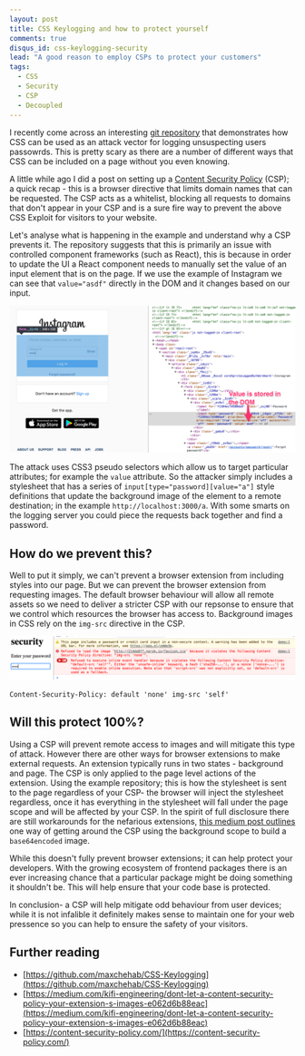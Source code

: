 ```yaml
---
layout: post
title: CSS Keylogging and how to protect yourself
comments: true
disqus_id: css-keylogging-security
lead: "A good reason to employ CSPs to protect your customers"
tags:
  - CSS
  - Security
  - CSP
  - Decoupled
---
```


I recently come across an interesting [git repository](https://github.com/maxchehab/CSS-Keylogging) that demonstrates how CSS can be used as an attack vector for logging unsuspecting users passowrds. This is pretty scary as there are a number of different ways that CSS can be included on a page without you even knowing.

A little while ago I did a post on setting up a [Content Security Policy](http://steveworley.github.io/2017/03/27/csp-drupal-8.html) (CSP); a quick recap - this is a browser directive that limits domain names that can be requested. The CSP acts as a whitelist, blocking all requests to domains that don't appear in your CSP and is a sure fire way to prevent the above CSS Exploit for visitors to your website.

Let's analyse what is happening in the example and understand why a CSP prevents it. The repository suggests that this is primarily an issue with controlled component frameworks (such as React), this is because in order to update the UI a React component needs to manually set the value of an input element that is on the page. If we use the example of Instagram we can see that `value="asdf"` directly in the DOM and it changes based on our input.

![React components](/img/login-value-update.png)

The attack uses CSS3 pseudo selectors which allow us to target particular attributes; for example the `value` attribute. So the attacker simply includes a stylesheet that has a series of `input[type="password][value="a"]` style definitions that update the background image of the element to a remote destination; in the example `http://localhost:3000/a`. With some smarts on the logging server you could piece the requests back together and find a password.

## How do we prevent this?

Well to put it simply, we can't prevent a browser extension from including styles into our page. But we can prevent the browser extension from requesting images. The default browser behaviour will allow all remote assets so we need to deliver a stricter CSP with our repsonse to ensure that we control which resources the browser has access to. Background images in CSS rely on the `img-src` directive in the CSP.

![CSP Blocking](/img/csp-blocking.png)

```
Content-Security-Policy: default 'none' img-src 'self'
```

## Will this protect 100%?

Using a CSP will prevent remote access to images and will mitigate this type of attack. However there are other ways for browser extensions to make external requests. An extension typically runs in two states - background and page. The CSP is only applied to the page level actions of the extension. Using the example repository; this is how the stylesheet is sent to the page regardless of your CSP- the browser will inject the stylesheet regardless, once it has everything in the stylesheet will fall under the page scope and will be affected by your CSP. In the spirit of full disclosure there are still workarounds for the nefarious extensions, [this medium post outlines](https://medium.com/kifi-engineering/dont-let-a-content-security-policy-your-extension-s-images-e062d6b88eac) one way of getting around the CSP using the background scope to build a `base64encoded` image.

While this doesn't fully prevent browser extensions; it can help protect your developers. With the growing ecosystem of frontend packages there is an ever increasing chance that a particular package might be doing something it shouldn't be. This will help ensure that your code base is protected.

In conclusion- a CSP will help mitigate odd behaviour from user devices; while it is not infalible it definitely makes sense to maintain one for your web pressence so you can help to ensure the safety of your visitors.

## Further reading

- [https://github.com/maxchehab/CSS-Keylogging](https://github.com/maxchehab/CSS-Keylogging)
- [https://medium.com/kifi-engineering/dont-let-a-content-security-policy-your-extension-s-images-e062d6b88eac](https://medium.com/kifi-engineering/dont-let-a-content-security-policy-your-extension-s-images-e062d6b88eac)
- [https://content-security-policy.com/](https://content-security-policy.com/)